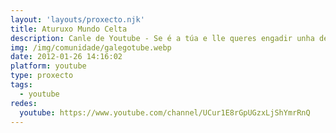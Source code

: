 ```yaml
---
layout: 'layouts/proxecto.njk'
title: Aturuxo Mundo Celta
description: Canle de Youtube - Se é a túa e lle queres engadir unha descripción e etiquetas, ponte en contacto con nós.
img: /img/comunidade/galegotube.webp
date: 2012-01-26 14:16:02
platform: youtube
type: proxecto
tags:
  - youtube
redes:
  youtube: https://www.youtube.com/channel/UCur1E8rGpUGzxLjShYmrRnQ
---
```


